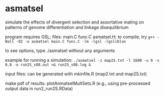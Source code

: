 # asmatsel
simulate the effects of divergent selection and assortative mating on patterns of genome differentiation and linkage disequilibrium


program requires GSL; 
files: main.C func.C asmatsel.H; to compile, try 
`g++ -Wall -O2 -o asmatsel main.C func.C -lm -lgsl -lgslcblas`

to see options, type ./asmatsel without any  arguments

example for running a simulation:
`./asmatsel -i map2S.txt -l 1600 -u 0 -s 0.8 -o run2S_s08.out >& run2S_s08.log &`

input files: 
can be generated with mkinfile.R
(map2.txt and map2S.txt)

make pdf of results:
plotAnmatselMultSets.R
(e.g., using pre-processed output data in run2_run2S.RData)
